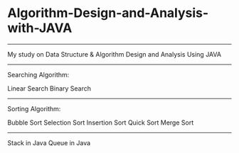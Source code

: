 # Algorithm-Design-and-Analysis-with-JAVA
---------------------------------------------
My study on Data Structure &amp; Algorithm Design and Analysis Using JAVA

---------------------
Searching Algorithm:

Linear Search
Binary Search

----------------------
Sorting Algorithm:

Bubble Sort
Selection Sort
Insertion Sort
Quick Sort
Merge Sort

-----------------------
Stack in Java
Queue in Java

